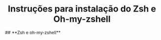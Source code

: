 <h1 align="center"> Instruções para instalação do Zsh e Oh-my-zshell </h1>
## **Zsh e oh-my-zshell** 

